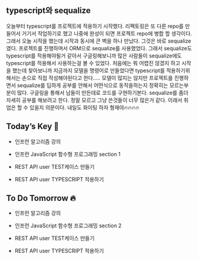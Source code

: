 ## typescript와 sequalize  

오늘부터 typescript를 프로젝트에 적용하기 시작했다. 리펙토링은 또 다른 repo를 만들어서 거기서 작업하기로 했고 나중에 완성이 되면 프로젝트 repo에 병합 할 생각이다. 그래서 오늘 시작을 했는데 시작과 동시에 큰 벽을 하나 만났다. 그것은 바로 sequalize였다. 프로젝트를 진행하며서 ORM으로 sequalize를 사용했었다. 그래서 sequalize도 typescript를 적용해야될거 같아서 구글링해보니까 많은 사람들이 sequalize에도 typescript를 적용해서 사용하는걸 볼 수 있었다. 처음에는 뭐 어렵진 않겠지 하고 시작을 했는데 찾아보니까 지금까지 모델을 명령어로 만들었다면 typescript를 적용하기위해서는 손으로 직접 작성해야된다고 한다..... 모델이 많지는 않지만 프로젝트를 진행하면서 sequalize를 딥하게 공부를 안해서 어떤식으로 동작을하는지 정확히는 모르는부분이 많다. 구글링을 통해서 남들이 만든데로 코드를 구현하기본다. sequalize를 좀더 자세히 공부를 해보려고 한다. 정말 모르고 그냥 쓴것들이 너무 많은거 같다. 이래서 취업은 할 수 있을지 의문이다.
내일도 화이팅 하자 형재야🔥🔥🔥🔥  

## Today’s Key 🔑

- 인프런 알고리즘 강의

- 인프런 JavaScript 함수형 프로그래밍 section 1

- REST API user TEST케이스 만들기

- REST API user TYPESCRIPT 적용하기

## To Do Tomorrow 🔥

- 인프런 알고리즘 강의

- 인프런 JavaScript 함수형 프로그래밍 section 2

- REST API user TEST케이스 만들기

- REST API user TYPESCRIPT 적용하기
